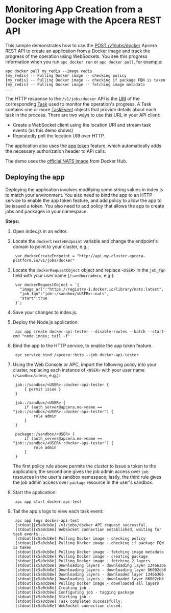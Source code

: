 # Monitoring App Creation from a Docker image with the Apcera REST API

This sample demonstrates how to use the [POST /v1/jobs/docker](http://docs.apcera.com/api/apcera-api-endpoints/#post-v1jobsdocker) Apcera REST API to create an application from a Docker image and track the progress of the operation using WebSockets. You see this progress information when you run `apc docker run` or `apc docker pull`, for example:

```
apc docker pull my_redis --image redis
[my_redis] -- Pulling Docker image -- checking policy
[my_redis] -- Pulling Docker image -- checking if package FQN is taken
[my_redis] -- Pulling Docker image -- fetching image metadata
...
```

The HTTP response to the `/v1/jobs/docker` API is the [URI](http://docs.apcera.com/api/apcera-api-endpoints/#get-v1tasksuuid) of the corresponding [Task](http://docs.apcera.com/api/api-models/#task) used to monitor the operation's progress. A Task contains one or more [TaskEvent](http://docs.apcera.com/api/api-models/#taskevent) objects that provide details about each task in the process. There are two ways to use this URL in your API client:

* Create a WebSocket client using the location URI and stream task events (as this demo shows)
* Repeatedly poll the location URI over HTTP.
  
The application also uses the [app token](http://docs.apcera.com/jobs/app-token/) feature, which automatically adds the necessary authorization header to API calls.

The demo uses the [official NATS image](https://hub.docker.com/_/nats/) from Docker Hub.

## Deploying the app

Deploying the application involves modifying some string values in index.js to match your environment. You also need to bind the app to an HTTP service to enable the app token feature, and add policy to allow the app to be issued a token. You also need to add policy that allows the app to create jobs and packages in your namespace.

**Steps:**

1. Open index.js in an editor.
2. Locate the `dockerCreateEndpoint` variable and change the endpoint's domain to point to your cluster, e.g.:

        var dockerCreateEndpoint = "http://api.my-cluster.apcera-platform.io/v1/jobs/docker"  

2. Locate the `dockerRequestObject` object and replace `<USER>` in the `job_fqn` field with your user name (`/sandbox/admin`, e.g.):

        var dockerRequestObject = `{
          "image_url":"https://registry-1.docker.io/library/nats:latest",
          "job_fqn":"job::/sandbox/<USER>::nats",
          "start":true
        }`;

3. Save your changes to index.js.
3. Deploy the Node.js application:
    
        apc app create docker-api-tester --disable-routes --batch --start-cmd "node index; tail -f"

2. Bind the app to the HTTP service, to enable the app token feature.
    
        apc service bind /apcera::http --job docker-api-tester

3. Using the Web Console or APC, import the following policy into your cluster, replacing each instance of `<USER>` with your user name (`/sandbox/admin`, e.g.):
   
        job::/sandbox/<USER>::docker-api-tester {
            { permit issue }
        }

        job::/sandbox/<USER> {
            if (auth_server@apcera.me->name == "job::/sandbox/<USER>::docker-api-tester") {
                role admin
            }
        }

        package::/sandbox/<USER> {
            if (auth_server@apcera.me->name == "job::/sandbox/<USER>::docker-api-tester") {
                role admin
            }
        }
        
    The first policy rule above permits the cluster to issue a token to the application; the second one gives the job admin access over `job` resources in the user's sandbox namespace; lastly, the third rule gives the job admin access over `package` resource in the user's sandbox.
                
4. Start the application:
   
        apc app start docker-api-test

6. Tail the app's logs to view each task event:
    
        apc app logs docker-api-test
        [stdout][c5a0cb8e] /v1/jobs/docker API request successful.
        [stdout][c5a0cb8e] WebSocket connection established, waiting for task events...
        [stdout][c5a0cb8e] Pulling Docker image - checking policy
        [stdout][c5a0cb8e] Pulling Docker image - checking if package FQN is taken
        [stdout][c5a0cb8e] Pulling Docker image - fetching image metadata
        [stdout][c5a0cb8e] Pulling Docker image - creating package
        [stdout][c5a0cb8e] Pulling Docker image - fetching 2 layers
        [stdout][c5a0cb8e] Downloading layers - downloading layer 13466366
        [stdout][c5a0cb8e] Downloading layers - downloading layer 86002cb8
        [stdout][c5a0cb8e] Downloading layers - downloaded layer 13466366
        [stdout][c5a0cb8e] Downloading layers - downloaded layer 86002cb8
        [stdout][c5a0cb8e] Pulling Docker image - downloaded all layers
        [stdout][c5a0cb8e] Creating job - 
        [stdout][c5a0cb8e] Configuring job - tagging package
        [stdout][c5a0cb8e] Starting job - 
        [stdout][c5a0cb8e] Task completed successfully.
        [stdout][c5a0cb8e] WebSocket connection closed.
